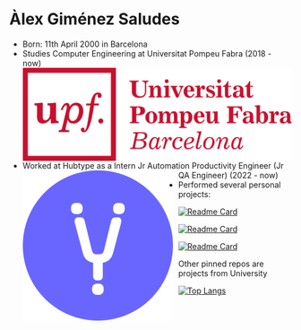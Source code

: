 # Àlex Giménez Saludes
 - Born: 11th April 2000 in Barcelona
 - Studies Computer Engineering at Universitat Pompeu Fabra (2018 - now)
 <img src="images/upf_icon.png"  
alt="Universitat Pompeu Fabra"  
style="float: left; margin-right: 10px;" />
 - Worked at Hubtype as a Intern Jr Automation Productivity Engineer (Jr QA Engineer) (2022 - now) 
<img src="images/hubtype_icon.png"  
alt="Hubtype"  
style="float: left; margin-right: 10px;" />
 - Performed several personal projects:

[![Readme Card](https://github-readme-stats-own-rhe4-git-main-alexgimenez02.vercel.app/api/pin/?username=alexgimenez02&repo=Bar-discord&theme=darcula)](https://github.com/anuraghazra/github-readme-stats)

[![Readme Card](https://github-readme-stats-own-rhe4-git-main-alexgimenez02.vercel.app/api/pin/?username=alexgimenez02&repo=SnakeGames&theme=darcula)](https://github.com/anuraghazra/github-readme-stats)

[![Readme Card](https://github-readme-stats-own-rhe4-git-main-alexgimenez02.vercel.app/api/pin/?username=alexgimenez02&repo=Twitch_Chatbot&theme=darcula)](https://github.com/anuraghazra/github-readme-stats)

Other pinned repos are projects from University

[![Top Langs](https://github-readme-stats-own-rhe4-git-main-alexgimenez02.vercel.app/api/top-langs/?username=alexgimenez02&layout=compact&theme=darcula)](http://github-readme-stats-own-rhe4.vercel.app/)
<!--
**alexgimenez02/alexgimenez02** is a ✨ _special_ ✨ repository because its `README.md` (this file) appears on your GitHub profile.

Here are some ideas to get you started:
[https://github-readme-stats-own-rhe4-git-main-alexgimenez02.vercel.app/](http://github-readme-stats-own-rhe4.vercel.app/)
- 🔭 I’m currently working on ...
- 🌱 I’m currently learning ...
- 👯 I’m looking to collaborate on ... &Snake_Games&Twitch_Chatbot
- 🤔 I’m looking for help with ...
- 💬 Ask me about ...
- 📫 How to reach me: ...
- 😄 Pronouns: ...
- ⚡ Fun fact: ...
-->
